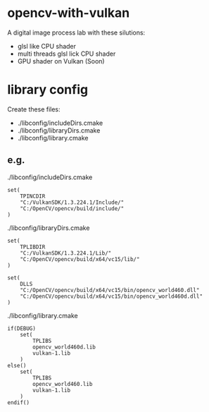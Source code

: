 # opencv-with-vulkan

A digital image process lab with these silutions:
* glsl like CPU shader
* multi threads glsl lick CPU shader
* GPU shader on Vulkan (Soon)

# library config

Create these files:
* ./libconfig/includeDirs.cmake
* ./libconfig/libraryDirs.cmake
* ./libconfig/library.cmake

## e.g.
./libconfig/includeDirs.cmake
```
set(
    TPINCDIR
    "C:/VulkanSDK/1.3.224.1/Include/"
    "C:/OpenCV/opencv/build/include/"
)
```

./libconfig/libraryDirs.cmake
```
set(
    TPLIBDIR
    "C:/VulkanSDK/1.3.224.1/Lib/"
    "C:/OpenCV/opencv/build/x64/vc15/lib/"
)

set(
    DLLS
    "C:/OpenCV/opencv/build/x64/vc15/bin/opencv_world460.dll"
    "C:/OpenCV/opencv/build/x64/vc15/bin/opencv_world460d.dll"
)
```

./libconfig/library.cmake
```
if(DEBUG)
    set(
        TPLIBS
        opencv_world460d.lib
        vulkan-1.lib
    )
else()
    set(
        TPLIBS
        opencv_world460.lib
        vulkan-1.lib
    )
endif()
```

